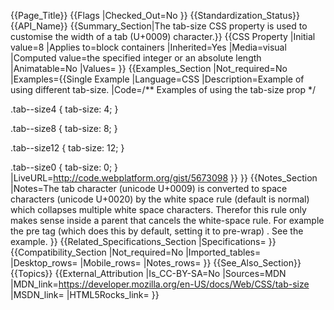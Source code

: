 {{Page_Title}}
{{Flags
|Checked_Out=No
}}
{{Standardization_Status}}
{{API_Name}}
{{Summary_Section|The tab-size CSS property is used to customise the width of a tab (U+0009) character.}}
{{CSS Property
|Initial value=8
|Applies to=block containers
|Inherited=Yes
|Media=visual
|Computed value=the specified integer or an absolute length
|Animatable=No
|Values=
}}
{{Examples_Section
|Not_required=No
|Examples={{Single Example
|Language=CSS
|Description=Example of using different tab-size.
|Code=/**
Examples of using the tab-size prop
*/

.tab--size4 {
	tab-size: 4;
}

.tab--size8 {
	tab-size: 8;
}

.tab--size12 {
	tab-size: 12;
}

.tab--size0 {
	tab-size: 0;
}
|LiveURL=http://code.webplatform.org/gist/5673098
}}
}}
{{Notes_Section
|Notes=The tab character (unicode U+0009) is converted to space characters (unicode U+0020) by the white space rule (default is normal) which collapses multiple white space characters. Therefor this rule only makes sense inside a parent that cancels the white-space rule. For example the pre tag (which does this by default, setting it to pre-wrap) . See the example.
}}
{{Related_Specifications_Section
|Specifications=
}}
{{Compatibility_Section
|Not_required=No
|Imported_tables=
|Desktop_rows=
|Mobile_rows=
|Notes_rows=
}}
{{See_Also_Section}}
{{Topics}}
{{External_Attribution
|Is_CC-BY-SA=No
|Sources=MDN
|MDN_link=https://developer.mozilla.org/en-US/docs/Web/CSS/tab-size
|MSDN_link=
|HTML5Rocks_link=
}}